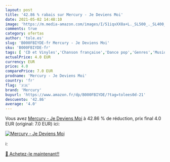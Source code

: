 ```yaml
---
layout: post
title: '42.86 % rabais sur Mercury - Je Deviens Moi'
date: 2021-05-02 14:48:10
image: 'https://m.media-amazon.com/images/I/51iqxXX8a+L._SL500_._SL400_.jpg'
comments: true
category: ofertas
author: 'tole.es'
slug: 'B000FBIYDE-fr Mercury - Je Deviens Moi'
sku: 'B000FBIYDE-fr'
tags: [ 'CD et Vinyles','Chanson française','Dance pop','Genres','Musique africaine','Musique internationale','Pop','Pop Rock','mercury', ]
actualPrice: 4.0 EUR
currency: EUR
price: 4.0
comparePrice: 7.0 EUR
prodname: 'Mercury - Je Deviens Moi'
country: 'fr'
flag: '🇫🇷'
brand: 'Mercury'
buyurl: 'https://www.amazon.fr/dp/B000FBIYDE/?tag=tolees0d-21'
descuento: '42.86'
average: '4.0'
---
```


Vous avez [Mercury - Je Deviens Moi](https://www.amazon.fr/dp/B000FBIYDE/?tag=tolees0d-21)  à  42.86 % de réduction, prix final  4.0 EUR (original: 7.0 EUR) ici:

[![Mercury - Je Deviens Moi](https://m.media-amazon.com/images/I/51iqxXX8a+L._SL500_._SL400_.jpg)](https://www.amazon.fr/dp/B000FBIYDE/?tag=tolees0d-21)

ℹ️:


[🛒 Achetez-le maintenant!!](https://www.amazon.fr/dp/B000FBIYDE/?tag=tolees0d-21)
